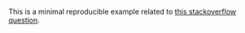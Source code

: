 This is a minimal reproducible example related to [this stackoverflow question](https://stackoverflow.com/questions/61204682/how-can-i-use-paged-printing-of-data-frames-in-bookdown-when-markdown-files-are).

